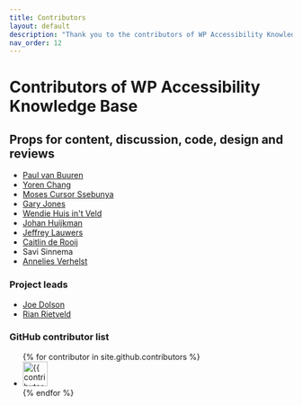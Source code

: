 ```yaml
---
title: Contributors
layout: default
description: "Thank you to the contributors of WP Accessibility Knowledge Base"
nav_order: 12
---
```


#  Contributors of WP Accessibility Knowledge Base

## Props for content, discussion, code, design and reviews

- [Paul van Buuren](https://wbvb.nl/)
- [Yoren Chang](https://github.com/yoren)
- [Moses Cursor Ssebunya](https://mosescursor.com/)
- [Gary Jones](https://garyjones.io/)
- [Wendie Huis in't Veld](https://wendiehuisintveld.nl/)
- [Johan Huijkman](https://www.linkedin.com/in/johanhuijkman/)
- [Jeffrey Lauwers](https://www.linkedin.com/in/jeffreylauwers/)
- [Caitlin de Rooij](https://www.caitlinderooij.com/)
- Savi Sinnema
- [Annelies Verhelst](https://linkedin.com/in/anneliesverhelst)

### Project leads
- [Joe Dolson](https://joedolson.com)
- [Rian Rietveld](https://rianrietveld.com)

### GitHub contributor list

<ul class="list-style-none">
{% for contributor in site.github.contributors %}
  <li class="d-inline-block mr-1">
     <a href="{{ contributor.html_url }}"><img src="{{ contributor.avatar_url }}" width="44" height="44" alt="{{ contributor.login }}"></a>
  </li>
{% endfor %}
</ul>

